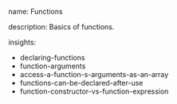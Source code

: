 name: Functions

description: Basics of functions.

insights:
  - declaring-functions
  - function-arguments
  - access-a-function-s-arguments-as-an-array
  - functions-can-be-declared-after-use
  - function-constructor-vs-function-expression
